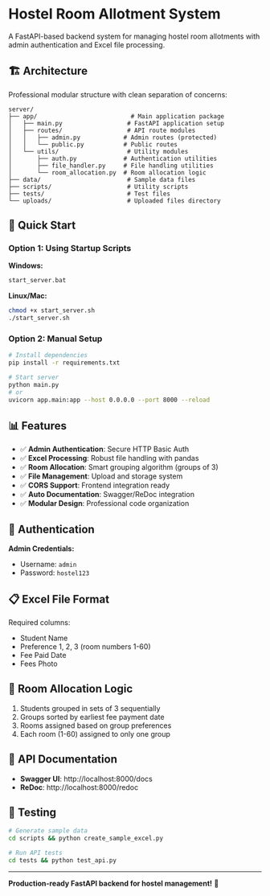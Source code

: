 # Hostel Room Allotment System

A FastAPI-based backend system for managing hostel room allotments with admin authentication and Excel file processing.

## 🏗️ Architecture

Professional modular structure with clean separation of concerns:

```
server/
├── app/                          # Main application package
│   ├── main.py                  # FastAPI application setup
│   ├── routes/                  # API route modules
│   │   ├── admin.py            # Admin routes (protected)
│   │   └── public.py           # Public routes
│   └── utils/                   # Utility modules
│       ├── auth.py             # Authentication utilities
│       ├── file_handler.py     # File handling utilities
│       └── room_allocation.py  # Room allocation logic
├── data/                        # Sample data files
├── scripts/                     # Utility scripts
├── tests/                       # Test files
└── uploads/                     # Uploaded files directory
```

## 🚀 Quick Start

### Option 1: Using Startup Scripts

**Windows:**
```bash
start_server.bat
```

**Linux/Mac:**
```bash
chmod +x start_server.sh
./start_server.sh
```

### Option 2: Manual Setup

```bash
# Install dependencies
pip install -r requirements.txt

# Start server
python main.py
# or
uvicorn app.main:app --host 0.0.0.0 --port 8000 --reload
```

## 📊 Features

- ✅ **Admin Authentication**: Secure HTTP Basic Auth
- ✅ **Excel Processing**: Robust file handling with pandas
- ✅ **Room Allocation**: Smart grouping algorithm (groups of 3)
- ✅ **File Management**: Upload and storage system
- ✅ **CORS Support**: Frontend integration ready
- ✅ **Auto Documentation**: Swagger/ReDoc integration
- ✅ **Modular Design**: Professional code organization

## 🔐 Authentication

**Admin Credentials:**
- Username: `admin`
- Password: `hostel123`

## 📋 Excel File Format

Required columns:
- Student Name
- Preference 1, 2, 3 (room numbers 1-60)
- Fee Paid Date
- Fees Photo

## 🎯 Room Allocation Logic

1. Students grouped in sets of 3 sequentially
2. Groups sorted by earliest fee payment date
3. Rooms assigned based on group preferences
4. Each room (1-60) assigned to only one group

## 📖 API Documentation

- **Swagger UI**: http://localhost:8000/docs
- **ReDoc**: http://localhost:8000/redoc

## 🧪 Testing

```bash
# Generate sample data
cd scripts && python create_sample_excel.py

# Run API tests
cd tests && python test_api.py
```

---

**Production-ready FastAPI backend for hostel management!** 🎉
